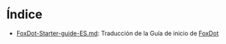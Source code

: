 # Índice

 - [FoxDot-Starter-guide-ES.md](https://github.com/rubentr/FoxDot-Starter-Guide-ES/blob/master/FoxDot-Starter-guide-ES.md): Traducción de la Guía de inicio de [FoxDot](http://foxdot.org/) 
